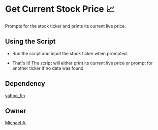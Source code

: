 # Get Current Stock Price 📈

Prompts for the stock ticker and prints its current live price.

## Using the Script

* Run the script and input the stock ticker when prompted.

* That's it! The script will either print its current live price or prompt for another ticker if no data was found.

## Dependency

[yahoo_fin](http://theautomatic.net/yahoo_fin-documentation/)

## Owner

[Michael A.](https://linkedin.com/in/magarenzo)
